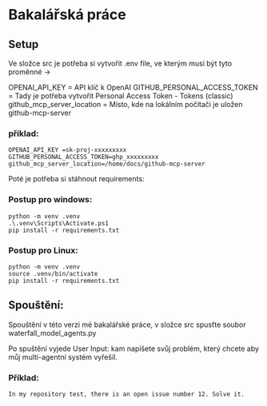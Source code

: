 # Bakalářská práce 

## Setup 
Ve složce src je potřeba si vytvořit .env file, ve kterým musí být tyto proměnné -> 

OPENAI_API_KEY = API klíč k OpenAI
GITHUB_PERSONAL_ACCESS_TOKEN = Tady je potřeba vytvořit Personal Access Token - Tokens (classic)
github_mcp_server_location = Místo, kde na lokálním počítači je uložen github-mcp-server 


### příklad:
```
OPENAI_API_KEY =sk-proj-xxxxxxxxx
GITHUB_PERSONAL_ACCESS_TOKEN=ghp_xxxxxxxxx
github_mcp_server_location=/home/docs/github-mcp-server
```

Poté je potřeba si stáhnout requirements:

### Postup pro windows: 
```
python -m venv .venv
.\.venv\Scripts\Activate.ps1
pip install -r requirements.txt
```

### Postup pro Linux:
```
python -m venv .venv
source .venv/bin/activate
pip install -r requirements.txt
```

## Spouštění:

Spouštění v této verzi mé bakalářské práce, v složce src spusťte soubor waterfall_model_agents.py

Po spuštění vyjede User Input: kam napíšete svůj problém, který chcete aby můj multi-agentní systém vyřešil. 

### Příklad:
```
In my repository test, there is an open issue number 12. Solve it.
```